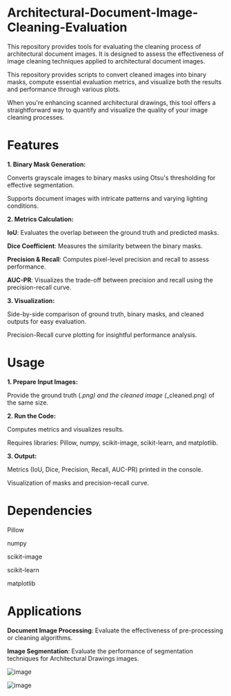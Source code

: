 # Architectural-Document-Image-Cleaning-Evaluation

This repository provides tools for evaluating the cleaning process of architectural document images. It is designed to assess the effectiveness of image cleaning techniques applied to architectural document images.

This repository provides scripts to convert cleaned images into binary masks, compute essential evaluation metrics, and visualize both the results and performance through various plots.

When you're enhancing scanned architectural drawings, this tool offers a straightforward way to quantify and visualize the quality of your image cleaning processes.

# Features
**1. Binary Mask Generation:**

Converts grayscale images to binary masks using Otsu's thresholding for effective segmentation.

Supports document images with intricate patterns and varying lighting conditions.

**2. Metrics Calculation:**

**IoU**: Evaluates the overlap between the ground truth and predicted masks.

**Dice Coefficient**: Measures the similarity between the binary masks.

**Precision & Recall**: Computes pixel-level precision and recall to assess performance.

**AUC-PR**: Visualizes the trade-off between precision and recall using the precision-recall curve.

**3. Visualization:**

Side-by-side comparison of ground truth, binary masks, and cleaned outputs for easy evaluation.

Precision-Recall curve plotting for insightful performance analysis.

# Usage
**1. Prepare Input Images:**

Provide the ground truth (*.png) and the cleaned image (*_cleaned.png) of the same size.

**2. Run the Code:**

Computes metrics and visualizes results.

Requires libraries: Pillow, numpy, scikit-image, scikit-learn, and matplotlib.

**3. Output:**

Metrics (IoU, Dice, Precision, Recall, AUC-PR) printed in the console.

Visualization of masks and precision-recall curve.

# Dependencies

Pillow

numpy

scikit-image

scikit-learn

matplotlib

# Applications

**Document Image Processing**: Evaluate the effectiveness of pre-processing or cleaning algorithms.

**Image Segmentation**: Evaluate the performance of segmentation techniques for Architectural Drawings images.

![image](https://github.com/user-attachments/assets/4537f606-096c-4efd-8376-503ac54510f8)

![image](https://github.com/user-attachments/assets/ef160f66-5b8d-4910-bb03-b7719ba27195)



